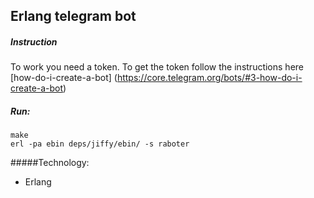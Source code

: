 ## Erlang telegram bot

##### Instruction
To work you need a token. To get the token follow the instructions here [how-do-i-create-a-bot] (https://core.telegram.org/bots/#3-how-do-i-create-a-bot)

##### Run:
	make
	erl -pa ebin deps/jiffy/ebin/ -s raboter

#####Technology:
- Erlang